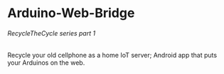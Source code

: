 # Arduino-Web-Bridge
###### RecycleTheCycle series *part 1*
Recycle your old cellphone as a home IoT server; Android app that puts your Arduinos on the web.
